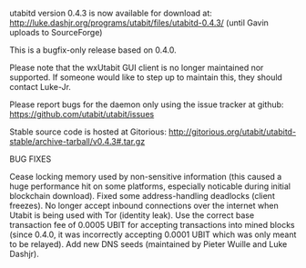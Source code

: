 utabitd version 0.4.3 is now available for download at:
http://luke.dashjr.org/programs/utabit/files/utabitd-0.4.3/ (until Gavin uploads to SourceForge)

This is a bugfix-only release based on 0.4.0.

Please note that the wxUtabit GUI client is no longer maintained nor supported. If someone would like to step up to maintain this, they should contact Luke-Jr.

Please report bugs for the daemon only using the issue tracker at github:
https://github.com/utabit/utabit/issues

Stable source code is hosted at Gitorious:
http://gitorious.org/utabit/utabitd-stable/archive-tarball/v0.4.3#.tar.gz

BUG FIXES

Cease locking memory used by non-sensitive information (this caused a huge performance hit on some platforms, especially noticable during initial blockchain download).
Fixed some address-handling deadlocks (client freezes).
No longer accept inbound connections over the internet when Utabit is being used with Tor (identity leak).
Use the correct base transaction fee of 0.0005 UBIT for accepting transactions into mined blocks (since 0.4.0, it was incorrectly accepting 0.0001 UBIT which was only meant to be relayed).
Add new DNS seeds (maintained by Pieter Wuille and Luke Dashjr).

